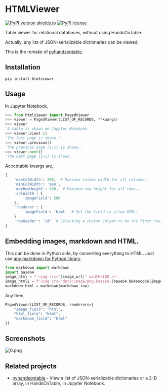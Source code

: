 # HTMLViewer

[![PyPI version shields.io](https://img.shields.io/pypi/v/htmlviewer.svg)](https://pypi.python.org/pypi/htmlviewer/)
[![PyPI license](https://img.shields.io/pypi/l/htmlviewer.svg)](https://pypi.python.org/pypi/htmlviewer/)

Table viewer for relational databases, without using HandsOnTable.

Actually, any list of JSON-serializable dictionaries can be viewed.

This is the remake of [pyhandsontable](https://github.com/patarapolw/pyhandsontable).

## Installation

```
pip install htmlviewer
```

## Usage

In Jupyter Notebook,

```python
>>> from htmlviewer import PagedViewer
>>> viewer = PagedViewer(LIST_OF_RECORDS, **kwargs)
>>> viewer
'A table is shown on Jupyter Notebook.'
>>> viewer.view(-1)
'The last page is shown.'
>>> viewer.previous()
'The previous page (i-1) is shown.'
>>> viewer.next()
'The next page (i+1) is shown.
```

Acceptable kwargs are,

```python
{
    'maxColWidth': 200,  # Maximum column width for all columns.
    'minColWidth': '8em',
    'maxRowHeight': 500,  # Maximum row height for all rows.,
    'colWidth': {
        'imageField': 500
    },
    'renderer': {
        'imageField': 'html'  # Set the field to allow HTML.
    }
    'rowHeader': 'id'  # Selecting a custom column to be the first row, aka rowHeader.
}
```

## Embedding images, markdown and HTML.

This can be done in Python side, by converting everything to HTML. Just use [any markdown for Python library](https://github.com/Python-Markdown/markdown).

```python
from markdown import markdown
import base64
image_html = f'<img src="{image_url}" width=100 />'
image_html2 = f'<img src="data:image/png;base64,{base64.b64encode(image_bytes).decode()}" />'
markdown_html = markdown(markdown_raw)
```

Any then,

```python
PagedViewer(LIST_OF_RECORDS, renderers={
    "image_field": "html",
    "html_field": "html",
    "markdown_field": "html"
})
```

## Screenshots

![0.png](/screenshots/0.png)

## Related projects

- [pyhandsontable](https://github.com/patarapolw/pyhandsontable) - View a list of JSON-serializable dictionaries or a 2-D array, in HandsOnTable, in Jupyter Notebook.
